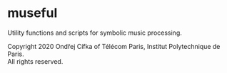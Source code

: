 # museful
Utility functions and scripts for symbolic music processing.

Copyright 2020 Ondřej Cífka of Télécom Paris, Institut Polytechnique de Paris.  
All rights reserved.
